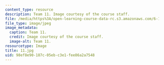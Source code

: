 ```yaml
---
content_type: resource
description: Team 11. Image courtesy of the course staff.
file: /media/https%3A/open-learning-course-data-rc.s3.amazonaws.com/6-186-mobile-autonomous-systems-laboratory-january-iap-2005/98ef8e90187c05ebc3e1fee86a2a7548_11.jpg
file_type: image/jpeg
image_metadata:
  caption: Team 11.
  credit: Image courtesy of the course staff.
  image-alt: Team 11.
resourcetype: Image
title: 11.jpg
uid: 98ef8e90-187c-05eb-c3e1-fee86a2a7548
---
```

